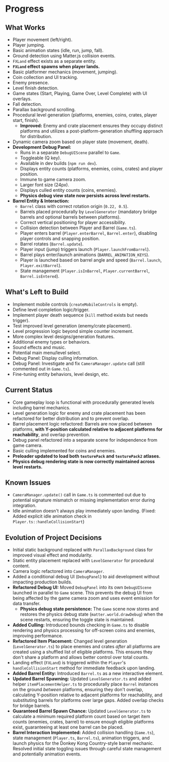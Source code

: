 # Progress

## What Works

- Player movement (left/right).
- Player jumping.
- Basic animation states (idle, run, jump, fall).
- Ground detection using Matter.js collision events.
- `FXLand` effect exists as a separate entity.
- **`FXLand` effect spawns when player lands.**
- Basic platformer mechanics (movement, jumping).
- Coin collection and UI tracking.
- Enemy presence.
- Level finish detection.
- Game states (Start, Playing, Game Over, Level Complete) with UI overlays.
- Fall detection.
- Parallax background scrolling.
- Procedural level generation (platforms, enemies, coins, crates, player start, finish).
  - **Improved:** Enemy and crate placement ensures they occupy distinct platforms and utilizes a post-platform-generation shuffling approach for distribution.
- Dynamic camera zoom based on player state (movement, death).
- **Development Debug Panel:**
  - Runs in a separate `DebugUIScene` parallel to `Game`.
  - Toggleable (Q key).
  - Available in dev builds (`npm run dev`).
  - Displays entity counts (platforms, enemies, coins, crates) and player position.
  - Immune to game camera zoom.
  - Larger font size (24px).
  - Displays culled entity counts (coins, enemies).
  - **Physics debug view state now persists across level restarts.**
- **Barrel Entity & Interaction:**
  - `Barrel` class with correct rotation origin (`0.22, 0.5`).
  - Barrels placed procedurally by `LevelGenerator` (mandatory bridge barrels and optional barrels between platforms).
  - Correct vertical positioning for player accessibility.
  - Collision detection between Player and Barrel (`Game.ts`).
  - Player enters barrel (`Player.enterBarrel`, `Barrel.enter`), disabling player controls and snapping position.
  - Barrel rotates (`Barrel.update`).
  - Player input (jump) triggers launch (`Player.launchFromBarrel`).
  - Barrel plays enter/launch animations (`BARREL_ANIMATION_KEYS`).
  - Player is launched based on barrel angle and speed (`Barrel.launch`, `Player.exitBarrel`).
  - State management (`Player.isInBarrel`, `Player.currentBarrel`, `Barrel.isEntered`).

## What's Left to Build

- Implement mobile controls (`createMobileControls` is empty).
- Define level completion logic/trigger.
- Implement player death sequence (`kill` method exists but needs trigger).
- Test improved level generation (enemy/crate placement).
- Level progression logic beyond simple counter increment.
- More complex level designs/generation features.
- Additional enemy types or behaviors.
- Sound effects and music.
- Potential main menu/level select.
- Debug Panel: Display culling information.
- Debug Panel: Investigate and fix `CameraManager.update` call (still commented out in `Game.ts`).
- Fine-tuning entity behaviors, level design, etc.

## Current Status

- Core gameplay loop is functional with procedurally generated levels including barrel mechanics.
- Level generation logic for enemy and crate placement has been refactored for better distribution and to prevent overlap.
- Barrel placement logic refactored: Barrels are now placed between platforms, **with Y-position calculated relative to adjacent platforms for reachability**, and overlap prevention.
- Debug panel refactored into a separate scene for independence from game camera.
- Basic culling implemented for coins and enemies.
- **Preloader updated to load both `texturePack` and `texturePack2` atlases.**
- **Physics debug rendering state is now correctly maintained across level restarts.**

## Known Issues

- `CameraManager.update()` call in `Game.ts` is commented out due to potential signature mismatch or missing implementation error during integration.
- Idle animation doesn't always play immediately upon landing. (Fixed: Added explicit idle animation check in `Player.ts::handleCollisionStart`)

## Evolution of Project Decisions

- Initial static background replaced with `ParallaxBackground` class for improved visual effect and modularity.
- Static entity placement replaced with `LevelGenerator` for procedural content.
- Camera logic refactored into `CameraManager`.
- Added a conditional debug UI (`DebugPanel`) to aid development without impacting production builds.
- **Refactored Debug UI:** Moved `DebugPanel` into its own `DebugUIScene` launched in parallel to `Game` scene. This prevents the debug UI from being affected by the game camera zoom and uses event emission for data transfer.
  - **Physics debug state persistence:** The `Game` scene now stores and restores the physics debug state (`matter.world.drawDebug`) when the scene restarts, ensuring the toggle state is maintained.
- **Added Culling:** Introduced bounds checking in `Game.ts` to disable rendering and physics processing for off-screen coins and enemies, improving performance.
- **Refactored Item Placement:** Changed level generation (`LevelGenerator.ts`) to place enemies and crates _after_ all platforms are created using a shuffled list of eligible platforms. This ensures they don't share a platform and allows better control over total counts.
- Landing effect (`FXLand`) is triggered within the `Player`'s `handleCollisionStart` method for immediate feedback upon landing.
- **Added Barrel Entity:** Introduced `Barrel.ts` as a new interactive element.
- **Updated Barrel Spawning:** Updated `LevelGenerator.ts` and added helper `itemPlacementHelper.ts` to procedurally place `Barrel` instances on the ground _between_ platforms, ensuring they don't overlap, calculating Y-position relative to adjacent platforms for reachability, and substituting barrels for platforms over large gaps. Added overlap checks for bridge barrels.
- **Guaranteed Barrel Spawn Chance:** Updated `LevelGenerator.ts` to calculate a minimum required platform count based on target item counts (enemies, crates, barrel) to ensure enough eligible platforms exist, guaranteeing at least one barrel can be placed.
- **Barrel Interaction Implemented:** Added collision handling (`Game.ts`), state management (`Player.ts`, `Barrel.ts`), animation triggers, and launch physics for the Donkey Kong Country-style barrel mechanic. Resolved initial state toggling issues through careful state management and potentially animation events.
